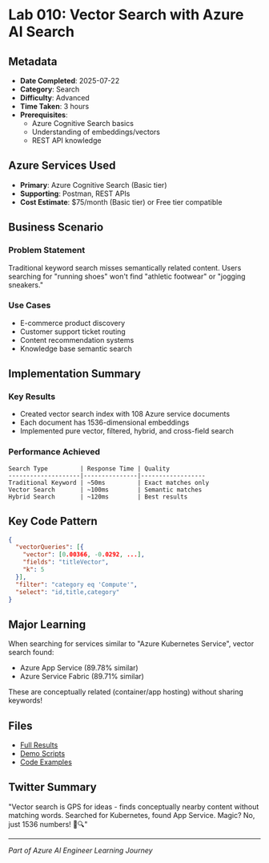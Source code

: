 # Lab 010: Vector Search with Azure AI Search

## Metadata
- **Date Completed**: 2025-07-22
- **Category**: Search
- **Difficulty**: Advanced
- **Time Taken**: 3 hours
- **Prerequisites**: 
  - Azure Cognitive Search basics
  - Understanding of embeddings/vectors
  - REST API knowledge

## Azure Services Used
- **Primary**: Azure Cognitive Search (Basic tier)
- **Supporting**: Postman, REST APIs
- **Cost Estimate**: $75/month (Basic tier) or Free tier compatible

## Business Scenario
### Problem Statement
Traditional keyword search misses semantically related content. Users searching for "running shoes" won't find "athletic footwear" or "jogging sneakers."

### Use Cases
- E-commerce product discovery
- Customer support ticket routing
- Content recommendation systems
- Knowledge base semantic search

## Implementation Summary

### Key Results
- Created vector search index with 108 Azure service documents
- Each document has 1536-dimensional embeddings
- Implemented pure vector, filtered, hybrid, and cross-field search

### Performance Achieved
```
Search Type         | Response Time | Quality
--------------------|---------------|------------------
Traditional Keyword | ~50ms         | Exact matches only
Vector Search       | ~100ms        | Semantic matches
Hybrid Search       | ~120ms        | Best results
```

## Key Code Pattern
```json
{
  "vectorQueries": [{
    "vector": [0.00366, -0.0292, ...],
    "fields": "titleVector",
    "k": 5
  }],
  "filter": "category eq 'Compute'",
  "select": "id,title,category"
}
```

## Major Learning
When searching for services similar to "Azure Kubernetes Service", vector search found:
- Azure App Service (89.78% similar)
- Azure Service Fabric (89.71% similar)

These are conceptually related (container/app hosting) without sharing keywords!

## Files
- [Full Results](../../mslearn-knowledge-mining/Labfiles/10-vector-search/vector-search-results.md)
- [Demo Scripts](../../mslearn-knowledge-mining/Labfiles/10-vector-search/vector-search-demo.sh)
- [Code Examples](../../mslearn-knowledge-mining/Labfiles/10-vector-search/vector-search-code-examples.md)

## Twitter Summary
"Vector search is GPS for ideas - finds conceptually nearby content without matching words. Searched for Kubernetes, found App Service. Magic? No, just 1536 numbers! 🧠🔍"

---
*Part of Azure AI Engineer Learning Journey*